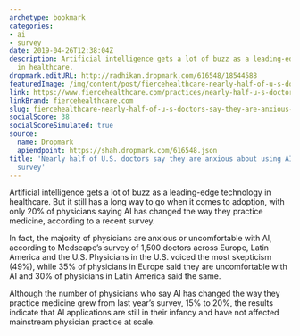 ```yaml
---
archetype: bookmark
categories:
- ai
- survey
date: 2019-04-26T12:38:04Z
description: Artificial intelligence gets a lot of buzz as a leading-edge technology
  in healthcare.
dropmark.editURL: http://radhikan.dropmark.com/616548/18544588
featuredImage: /img/content/post/fiercehealthcare-nearly-half-of-u-s-doctors-say-they-are-anxious-about-using-ai-powered-software-survey.jpg
link: https://www.fiercehealthcare.com/practices/nearly-half-u-s-doctors-say-they-are-anxious-about-using-ai-powered-software-survey
linkBrand: fiercehealthcare.com
slug: fiercehealthcare-nearly-half-of-u-s-doctors-say-they-are-anxious-about-using-ai-powered-software-survey
socialScore: 38
socialScoreSimulated: true
source:
  name: Dropmark
  apiendpoint: https://shah.dropmark.com/616548.json
title: 'Nearly half of U.S. doctors say they are anxious about using AI-powered software:
  survey'
---
```

Artificial intelligence gets a lot of buzz as a leading-edge technology in healthcare. But it still has a long way to go when it comes to adoption, with only 20% of physicians saying AI has changed the way they practice medicine, according to a recent survey.

In fact, the majority of physicians are anxious or uncomfortable with AI, according to Medscape’s survey of 1,500 doctors across Europe, Latin America and the U.S. Physicians in the U.S. voiced the most skepticism (49%), while 35% of physicians in Europe said they are uncomfortable with AI and 30% of physicians in Latin America said the same.

Although the number of physicians who say AI has changed the way they practice medicine grew from last year’s survey, 15% to 20%, the results indicate that AI applications are still in their infancy and have not affected mainstream physician practice at scale.

